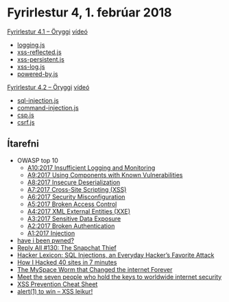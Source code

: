 # Fyrirlestur 4, 1. febrúar 2018

[Fyrirlestur 4.1 – Öryggi](04.1.security.md) [vídeó](https://www.youtube.com/watch?v=)

* [logging.js](daemi/01.logging.js)
* [xss-reflected.js](daemi/02.xss-reflected.js)
* [xss-persistent.js](daemi/03.xss-persistent.js)
* [xss-log.js](daemi/04.xss-log.js)
* [powered-by.js](daemi/05.powered-by.js)

[Fyrirlestur 4.2 – Öryggi](04.2.security.md) [vídeó](https://www.youtube.com/watch?v=)

* [sql-injection.js](daemi/06.sql-injection.js)
* [command-injection.js](daemi/07.command-injection.js)
* [csp.js](daemi/08.csp.js)
* [csrf.js](daemi/09.csrf.js)

## Ítarefni

* OWASP top 10
  - [A10:2017 Insufficient Logging and Monitoring](https://github.com/OWASP/Top10/blob/master/2017/en/0xaa-logging-detection-response.md)
  - [A9:2017 Using Components with Known Vulnerabilities](https://github.com/OWASP/Top10/blob/master/2017/en/0xa9-known-vulns.md)
  - [A8:2017 Insecure Deserialization](https://github.com/OWASP/Top10/blob/master/2017/en/0xa8-insecure-deserialization.md)
  - [A7:2017 Cross-Site Scripting (XSS)](https://github.com/OWASP/Top10/blob/master/2017/en/0xa7-xss.md)
  - [A6:2017 Security Misconfiguration](https://github.com/OWASP/Top10/blob/master/2017/en/0xa6-security-misconfiguration.md)
  - [A5:2017 Broken Access Control](https://github.com/OWASP/Top10/blob/master/2017/en/0xa5-broken-access-control.md)
  - [A4:2017 XML External Entities (XXE)](https://github.com/OWASP/Top10/blob/master/2017/en/0xa4-xxe.md)
  - [A3:2017 Sensitive Data Exposure](https://github.com/OWASP/Top10/blob/master/2017/en/0xa3-sensitive-data-disclosure.md)
  - [A2:2017 Broken Authentication](https://github.com/OWASP/Top10/blob/master/2017/en/0xa2-broken-authentication.md)
  - [A1:2017 Injection](https://github.com/OWASP/Top10/blob/master/2017/en/0xa1-injection.md)
* [have i been pwned?](https://haveibeenpwned.com/)
* [Reply All #130: The Snapchat Thief](https://www.gimletmedia.com/reply-all/130-lizard)
* [Hacker Lexicon: SQL Injections, an Everyday Hacker’s Favorite Attack](https://www.wired.com/2016/05/hacker-lexicon-sql-injections-everyday-hackers-favorite-attack/)
* [How I Hacked 40 sites in 7 minutes](https://hackernoon.com/how-i-hacked-40-websites-in-7-minutes-5b4c28bc8824)
* [The MySpace Worm that Changed the internet Forever](https://motherboard.vice.com/en_us/article/wnjwb4/the-myspace-worm-that-changed-the-internet-forever)
* [Meet the seven people who hold the keys to worldwide internet security](https://www.theguardian.com/technology/2014/feb/28/seven-people-keys-worldwide-internet-security-web)
* [XSS Prevention Cheat Sheet][1]
* [alert(1) to win – XSS leikur!](https://alf.nu/alert1)

[1]: https://www.owasp.org/index.php/SQL_Injection_Prevention_Cheat_Sheet
